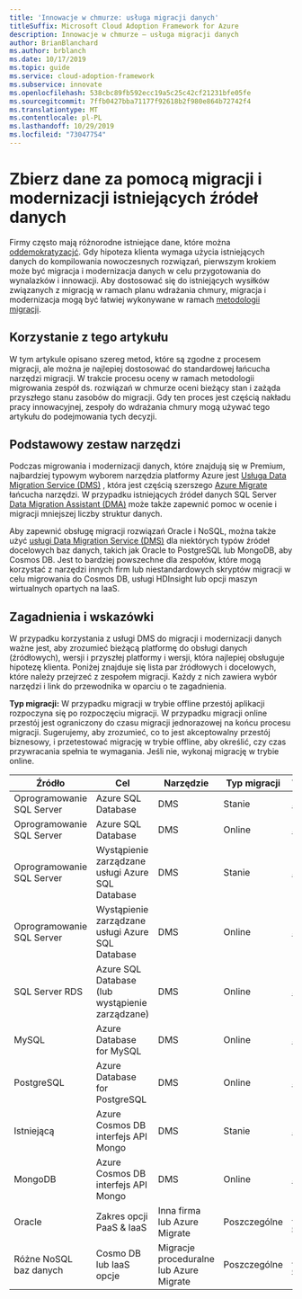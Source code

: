 ```yaml
---
title: 'Innowacje w chmurze: usługa migracji danych'
titleSuffix: Microsoft Cloud Adoption Framework for Azure
description: Innowacje w chmurze — usługa migracji danych
author: BrianBlanchard
ms.author: brblanch
ms.date: 10/17/2019
ms.topic: guide
ms.service: cloud-adoption-framework
ms.subservice: innovate
ms.openlocfilehash: 538cbc89fb592ecc19a5c25c42cf21231bfe05fe
ms.sourcegitcommit: 7ffb0427bba71177f92618b2f980e864b72742f4
ms.translationtype: MT
ms.contentlocale: pl-PL
ms.lasthandoff: 10/29/2019
ms.locfileid: "73047754"
---
```

# <a name="collect-data-through-the-migration-and-modernization-of-existing-data-sources"></a>Zbierz dane za pomocą migracji i modernizacji istniejących źródeł danych

Firmy często mają różnorodne istniejące dane, które można [oddemokratyzacjć](../considerations/data.md). Gdy hipoteza klienta wymaga użycia istniejących danych do kompilowania nowoczesnych rozwiązań, pierwszym krokiem może być migracja i modernizacja danych w celu przygotowania do wynalazków i innowacji. Aby dostosować się do istniejących wysiłków związanych z migracją w ramach planu wdrażania chmury, migracja i modernizacja mogą być łatwiej wykonywane w ramach [metodologii migracji](../../migrate/index.md).

## <a name="use-of-this-article"></a>Korzystanie z tego artykułu

W tym artykule opisano szereg metod, które są zgodne z procesem migracji, ale można je najlepiej dostosować do standardowej łańcucha narzędzi migracji. W trakcie procesu oceny w ramach metodologii migrowania zespół ds. rozwiązań w chmurze oceni bieżący stan i zażąda przyszłego stanu zasobów do migracji. Gdy ten proces jest częścią nakładu pracy innowacyjnej, zespoły do wdrażania chmury mogą używać tego artykułu do podejmowania tych decyzji.

## <a name="primary-toolset"></a>Podstawowy zestaw narzędzi

Podczas migrowania i modernizacji danych, które znajdują się w Premium, najbardziej typowym wyborem narzędzia platformy Azure jest [Usługa Data Migration Service (DMS)](https://docs.microsoft.com/azure/dms) , która jest częścią szerszego [Azure Migrate](https://docs.microsoft.com/azure/migrate/migrate-services-overview) łańcucha narzędzi. W przypadku istniejących źródeł danych SQL Server [Data Migration Assistant (DMA)](https://docs.microsoft.com/sql/dma/dma-overview) może także zapewnić pomoc w ocenie i migracji mniejszej liczby struktur danych.

Aby zapewnić obsługę migracji rozwiązań Oracle i NoSQL, można także użyć [usługi Data Migration Service (DMS)](https://docs.microsoft.com/azure/dms) dla niektórych typów źródeł docelowych baz danych, takich jak Oracle to PostgreSQL lub MongoDB, aby Cosmos DB. Jest to bardziej powszechne dla zespołów, które mogą korzystać z narzędzi innych firm lub niestandardowych skryptów migracji w celu migrowania do Cosmos DB, usługi HDInsight lub opcji maszyn wirtualnych opartych na IaaS.

## <a name="considerations-and-guidance"></a>Zagadnienia i wskazówki

W przypadku korzystania z usługi DMS do migracji i modernizacji danych ważne jest, aby zrozumieć bieżącą platformę do obsługi danych (źródłowych), wersji i przyszłej platformy i wersji, która najlepiej obsługuje hipotezę klienta. Poniżej znajduje się lista par źródłowych i docelowych, które należy przejrzeć z zespołem migracji. Każdy z nich zawiera wybór narzędzi i link do przewodnika w oparciu o te zagadnienia.

**Typ migracji:** W przypadku migracji w trybie offline przestój aplikacji rozpoczyna się po rozpoczęciu migracji. W przypadku migracji online przestój jest ograniczony do czasu migracji jednorazowej na końcu procesu migracji. Sugerujemy, aby zrozumieć, co to jest akceptowalny przestój biznesowy, i przetestować migrację w trybie offline, aby określić, czy czas przywracania spełnia te wymagania. Jeśli nie, wykonaj migrację w trybie online.

|Źródło  |Cel  |Narzędzie  |Typ migracji  |Wskazówka  |
|---------|---------|---------|---------|---------|
|Oprogramowanie SQL Server|Azure SQL Database|DMS|Stanie|[Samouczek](https://docs.microsoft.com/azure/dms/tutorial-sql-server-to-azure-sql)|
|Oprogramowanie SQL Server|Azure SQL Database|DMS|Online|[Samouczek](https://docs.microsoft.com/azure/dms/tutorial-sql-server-azure-sql-online)|
|Oprogramowanie SQL Server|Wystąpienie zarządzane usługi Azure SQL Database|DMS|Stanie|[Samouczek](https://docs.microsoft.com/azure/dms/tutorial-sql-server-to-managed-instance)|
|Oprogramowanie SQL Server|Wystąpienie zarządzane usługi Azure SQL Database|DMS|Online|[Samouczek](https://docs.microsoft.com/azure/dms/tutorial-sql-server-managed-instance-online)|
|SQL Server RDS|Azure SQL Database (lub wystąpienie zarządzane)|DMS|Online|[Samouczek](https://docs.microsoft.com/azure/dms/tutorial-rds-sql-server-azure-sql-and-managed-instance-online)|
|MySQL|Azure Database for MySQL|DMS|Online|[Samouczek](https://docs.microsoft.com/azure/dms/tutorial-mysql-azure-mysql-online)|
|PostgreSQL|Azure Database for PostgreSQL|DMS|Online|[Samouczek](https://docs.microsoft.com/azure/dms/tutorial-postgresql-azure-postgresql-online)|
|Istniejącą|Azure Cosmos DB interfejs API Mongo|DMS|Stanie|[Samouczek](https://docs.microsoft.com/azure/dms/tutorial-mongodb-cosmos-db)|
|MongoDB|Azure Cosmos DB interfejs API Mongo|DMS|Online|[Samouczek](https://docs.microsoft.com/azure/dms/tutorial-mongodb-cosmos-db-online)|
|Oracle|Zakres opcji PaaS & IaaS|Inna firma lub Azure Migrate|Poszczególne|[Drzewo decyzyjne](../../migrate/expanded-scope/data-oracle-migration.md)|
|Różne NoSQL baz danych|Cosmo DB lub IaaS opcje|Migracje proceduralne lub Azure Migrate|Poszczególne|[Drzewo decyzyjne](../../migrate/expanded-scope/data-no-sql-migration.md)|
